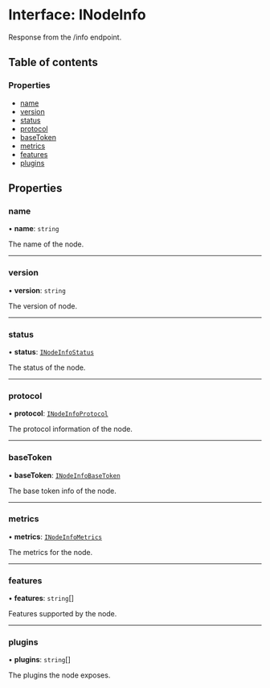 # Interface: INodeInfo

Response from the /info endpoint.

## Table of contents

### Properties

- [name](INodeInfo.md#name)
- [version](INodeInfo.md#version)
- [status](INodeInfo.md#status)
- [protocol](INodeInfo.md#protocol)
- [baseToken](INodeInfo.md#baseToken)
- [metrics](INodeInfo.md#metrics)
- [features](INodeInfo.md#features)
- [plugins](INodeInfo.md#plugins)

## Properties

### name

• **name**: `string`

The name of the node.

___

### version

• **version**: `string`

The version of node.

___

### status

• **status**: [`INodeInfoStatus`](INodeInfoStatus.md)

The status of the node.

___

### protocol

• **protocol**: [`INodeInfoProtocol`](INodeInfoProtocol.md)

The protocol information of the node.

___

### baseToken

• **baseToken**: [`INodeInfoBaseToken`](INodeInfoBaseToken.md)

The base token info of the node.

___

### metrics

• **metrics**: [`INodeInfoMetrics`](INodeInfoMetrics.md)

The metrics for the node.

___

### features

• **features**: `string`[]

Features supported by the node.

___

### plugins

• **plugins**: `string`[]

The plugins the node exposes.
